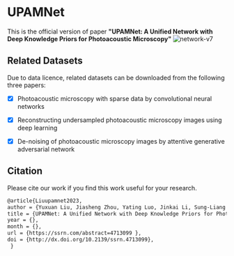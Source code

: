 # UPAMNet
This is the official version of paper **"UPAMNet: A Unified Network with Deep Knowledge Priors for Photoacoustic Microscopy"**
![network-v7](https://github.com/Lrnyux/UPAMNet/assets/86871168/ee7af7eb-c32d-46d2-ac93-ec7a31b8ffd6)




## Related Datasets
Due to data licence, related datasets can be downloaded from the following three papers:
- [x] Photoacoustic microscopy with sparse data by convolutional neural networks
- [x] Reconstructing undersampled photoacoustic microscopy images using deep learning
- [x] De-noising of photoacoustic microscopy images by attentive generative adversarial network


## Citation
Please cite our work if you find this work useful for your research.
```latex
@article{Liuupamnet2023,
author = {Yuxuan Liu, Jiasheng Zhou, Yating Luo, Jinkai Li, Sung-Liang Chen, Yao Guo and Guang-Zhong Yang},
title = {UPAMNet: A Unified Network with Deep Knowledge Priors for Photoacoustic Microscopy},
year = {},
month = {},
url = {https://ssrn.com/abstract=4713099 },
doi = {http://dx.doi.org/10.2139/ssrn.4713099},
 } 
  
```
